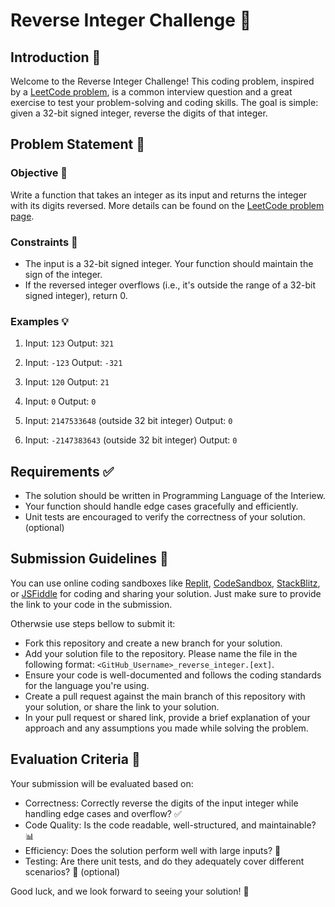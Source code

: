 # Reverse Integer Challenge 🔄

## Introduction 🚀

Welcome to the Reverse Integer Challenge! This coding problem, inspired by a [LeetCode problem](https://leetcode.com/problems/reverse-integer), is a common interview question and a great exercise to test your problem-solving and coding skills. The goal is simple: given a 32-bit signed integer, reverse the digits of that integer.

## Problem Statement 📝

### Objective 🎯

Write a function that takes an integer as its input and returns the integer with its digits reversed. More details can be found on the [LeetCode problem page](https://leetcode.com/problems/reverse-integer).

### Constraints 🛑

- The input is a 32-bit signed integer. Your function should maintain the sign of the integer.
- If the reversed integer overflows (i.e., it's outside the range of a 32-bit signed integer), return 0.

### Examples 💡

1. Input: `123`
   Output: `321`

2. Input: `-123`
   Output: `-321`

3. Input: `120`
   Output: `21`

4. Input: `0`
   Output: `0`

5. Input: `2147533648` (outside 32 bit integer)
   Output: `0`

6. Input: `-2147383643` (outside 32 bit integer)
   Output: `0`


## Requirements ✅

- The solution should be written in Programming Language of the Interiew.
- Your function should handle edge cases gracefully and efficiently.
- Unit tests are encouraged to verify the correctness of your solution. (optional)

## Submission Guidelines 📮

You can use online coding sandboxes like [Replit](https://replit.com), [CodeSandbox](https://codesandbox.io), [StackBlitz](https://stackblitz.com/), or [JSFiddle](https://jsfiddle.net) for coding and sharing your solution. Just make sure to provide the link to your code in the submission.

Otherwsie use steps bellow to submit it:

- Fork this repository and create a new branch for your solution.
- Add your solution file to the repository. Please name the file in the following format: `<GitHub_Username>_reverse_integer.[ext]`.
- Ensure your code is well-documented and follows the coding standards for the language you're using.
- Create a pull request against the main branch of this repository with your solution, or share the link to your solution.
- In your pull request or shared link, provide a brief explanation of your approach and any assumptions you made while solving the problem.

## Evaluation Criteria 👀

Your submission will be evaluated based on:

- Correctness: Correctly reverse the digits of the input integer while handling edge cases and overflow? ✅
- Code Quality: Is the code readable, well-structured, and maintainable? 📊
- Efficiency: Does the solution perform well with large inputs? 🚀
- Testing: Are there unit tests, and do they adequately cover different scenarios? 🧪 (optional)

Good luck, and we look forward to seeing your solution! 🌟
